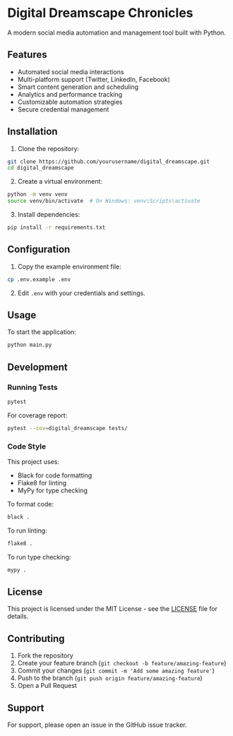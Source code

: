 # Digital Dreamscape Chronicles

A modern social media automation and management tool built with Python.

## Features

- Automated social media interactions
- Multi-platform support (Twitter, LinkedIn, Facebook)
- Smart content generation and scheduling
- Analytics and performance tracking
- Customizable automation strategies
- Secure credential management

## Installation

1. Clone the repository:
```bash
git clone https://github.com/yourusername/digital_dreamscape.git
cd digital_dreamscape
```

2. Create a virtual environment:
```bash
python -m venv venv
source venv/bin/activate  # On Windows: venv\Scripts\activate
```

3. Install dependencies:
```bash
pip install -r requirements.txt
```

## Configuration

1. Copy the example environment file:
```bash
cp .env.example .env
```

2. Edit `.env` with your credentials and settings.

## Usage

To start the application:

```bash
python main.py
```

## Development

### Running Tests

```bash
pytest
```

For coverage report:
```bash
pytest --cov=digital_dreamscape tests/
```

### Code Style

This project uses:
- Black for code formatting
- Flake8 for linting
- MyPy for type checking

To format code:
```bash
black .
```

To run linting:
```bash
flake8 .
```

To run type checking:
```bash
mypy .
```

## License

This project is licensed under the MIT License - see the [LICENSE](LICENSE) file for details.

## Contributing

1. Fork the repository
2. Create your feature branch (`git checkout -b feature/amazing-feature`)
3. Commit your changes (`git commit -m 'Add some amazing feature'`)
4. Push to the branch (`git push origin feature/amazing-feature`)
5. Open a Pull Request

## Support

For support, please open an issue in the GitHub issue tracker.
